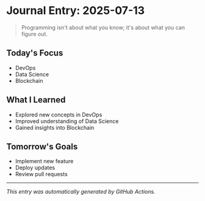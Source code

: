# Journal Entry: 2025-07-13

> Programming isn't about what you know; it's about what you can figure out.

## Today's Focus
- DevOps
- Data Science
- Blockchain

## What I Learned
- Explored new concepts in DevOps
- Improved understanding of Data Science
- Gained insights into Blockchain

## Tomorrow's Goals
- Implement new feature
- Deploy updates
- Review pull requests

---
*This entry was automatically generated by GitHub Actions.*